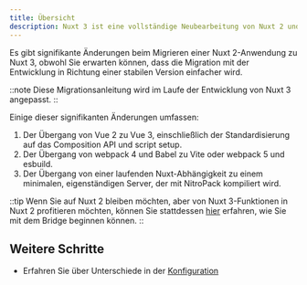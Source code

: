 ```yaml
---
title: Übersicht
description: Nuxt 3 ist eine vollständige Neubearbeitung von Nuxt 2 und basiert auch auf einer neuen Grundlegende Technologien.
---
```


Es gibt signifikante Änderungen beim Migrieren einer Nuxt 2-Anwendung zu Nuxt 3, obwohl Sie erwarten können, dass die Migration mit der Entwicklung in Richtung einer stabilen Version einfacher wird.

::note
Diese Migrationsanleitung wird im Laufe der Entwicklung von Nuxt 3 angepasst.
::

Einige dieser signifikanten Änderungen umfassen:

1. Der Übergang von Vue 2 zu Vue 3, einschließlich der Standardisierung auf das Composition API und script setup.
1. Der Übergang von webpack 4 und Babel zu Vite oder webpack 5 und esbuild.
1. Der Übergang von einer laufenden Nuxt-Abhängigkeit zu einem minimalen, eigenständigen Server, der mit NitroPack kompiliert wird.

::tip
Wenn Sie auf Nuxt 2 bleiben möchten, aber von Nuxt 3-Funktionen in Nuxt 2 profitieren möchten, können Sie stattdessen [hier](/docs/bridge/overview) erfahren, wie Sie mit dem Bridge beginnen können.
::

## Weitere Schritte

- Erfahren Sie über Unterschiede in der [Konfiguration](/docs/migration/configuration)